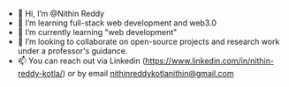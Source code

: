 - 👋 Hi, I’m @Nithin Reddy
- 👀 I’m learning full-stack web development and web3.0
- 🌱 I’m currently learning "web development" 
- 💞️ I’m looking to collaborate on open-source projects and research work under a professor's guidance.
- 📫 You can reach out via Linkedin (https://www.linkedin.com/in/nithin-reddy-kotla/) or by email nithinreddykotlanithin@gmail.com 
